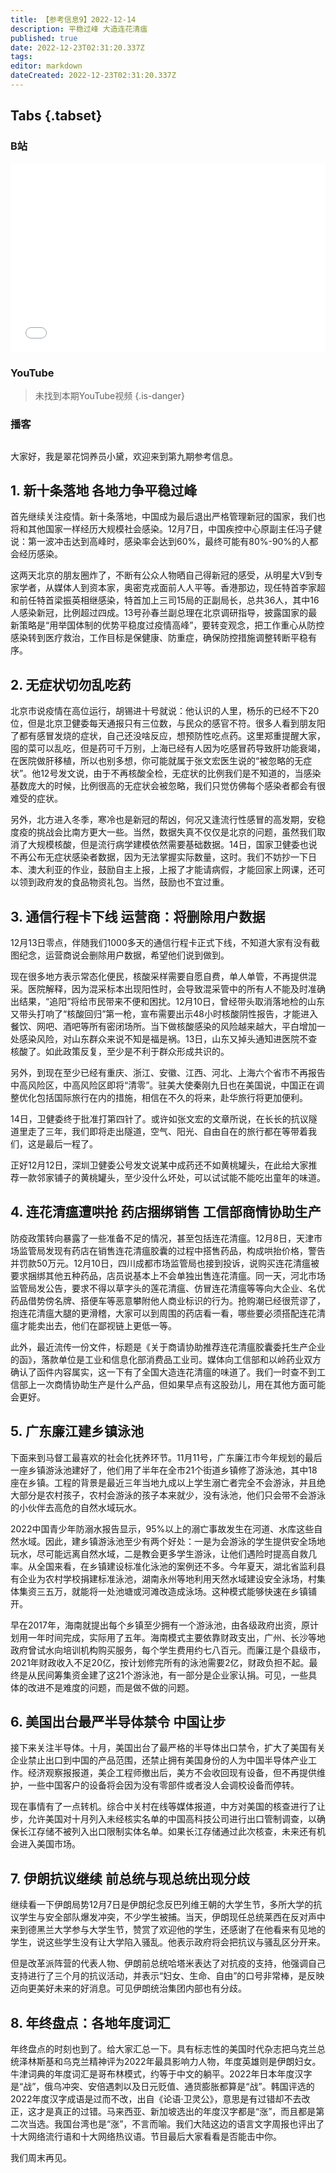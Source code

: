 ```yaml
---
title: 【参考信息9】2022-12-14
description: 平稳过峰 大造连花清瘟
published: true
date: 2022-12-23T02:31:20.337Z
tags: 
editor: markdown
dateCreated: 2022-12-23T02:31:20.337Z
---
```


## Tabs {.tabset}
### B站
<div style="position: relative; padding: 30% 45%;">
<iframe style="position: absolute; width: 100%; height: 100%; left: 0; top: 0;" src="//player.bilibili.com/player.html?&bvid=BV1eG411K7GQ&page=1&as_wide=1&high_quality=1&danmaku=1" scrolling="no" border="0" frameborder="no" framespacing="0" allowfullscreen="true"></iframe>
</div>

### YouTube
> 未找到本期YouTube视频
{.is-danger}

  
### 播客
<div class="podcast-player"></div>

## 

大家好，我是翠花饲养员小黛，欢迎来到第九期参考信息。

## 1. 新十条落地 各地力争平稳过峰

首先继续关注疫情。新十条落地，中国成为最后退出严格管理新冠的国家，我们也将和其他国家一样经历大规模社会感染。12月7日，中国疾控中心原副主任冯子健说：第一波冲击达到高峰时，感染率会达到60%，最终可能有80%-90%的人都会经历感染。

这两天北京的朋友圈炸了，不断有公众人物晒自己得新冠的感受，从明星大V到专家学者，从媒体人到资本家，奥密克戎面前人人平等。香港那边，现任特首李家超和前任特首梁振英相继感染，特首加上三司15局的正副局长，总共36人，其中16人感染新冠，比例超过四成。13号孙春兰副总理在北京调研指导，披露国家的最新策略是“用举国体制的优势平稳度过疫情高峰”，要转变观念，把工作重心从防控感染转到医疗救治，工作目标是保健康、防重症，确保防控措施调整转断平稳有序。

## 2. 无症状切勿乱吃药

北京市说疫情在高位运行，胡锡进十号就说：他认识的人里，杨乐的已经不下20位，但是北京卫健委每天通报只有三位数，与民众的感官不符。很多人看到朋友阳了都有感冒发烧的症状，自己还没啥反应，想预防性吃点药。这里郑重提醒大家，囤的菜可以乱吃，但是药可千万别，上海已经有人因为吃感冒药导致肝功能衰竭，在医院做肝移植，所以也别多想，你可能就属于张文宏医生说的“被忽略的无症状”。他12号发文说，由于不再核酸全检，无症状的比例我们是不知道的，当感染基数庞大的时候，比例很高的无症状会被忽略，我们只觉仿佛每个感染者都会有很难受的症状。

另外，北方进入冬季，寒冷也是新冠的帮凶，何况又逢流行性感冒的高发期，安稳度疫的挑战会比南方更大一些。当然，数据失真不仅仅是北京的问题，虽然我们取消了大规模核酸，但是流行病学建模依然需要基础数据。14日，国家卫健委也说不再公布无症状感染者数据，因为无法掌握实际数量，这时。我们不妨抄一下日本、澳大利亚的作业，鼓励自主上报，上报了才能请病假，才能回家上网课，还可以领到政府发的食品物资礼包。当然，鼓励也不宜过重。

## 3. 通信行程卡下线 运营商：将删除用户数据

12月13日零点，伴随我们1000多天的通信行程卡正式下线，不知道大家有没有截图纪念，运营商说会删除用户数据，希望他们说到做到。

现在很多地方表示常态化便民，核酸采样需要自愿自费，单人单管，不再提供混采。医院解释，因为混采标本出现阳性时，会导致混采管中的所有人不能及时准确出结果，“追阳”将给市民带来不便和困扰。12月10日，曾经带头取消落地检的山东又带头打响了“核酸回归”第一枪，宣布需要出示48小时核酸阴性报告，才能进入餐饮、网吧、酒吧等所有密闭场所。当下做核酸感染的风险越来越大，平白增加一处感染风险，对山东群众来说不知是福是祸。13日，山东又掉头通知进医院不查核酸了。如此政策反复，至少是不利于群众形成共识的。

另外，到现在至少已经有重庆、浙江、安徽、江西、河北、上海六个省市不再报告中高风险区，中高风险区即将“清零”。驻美大使秦刚九日也在美国说，中国正在调整优化包括国际旅行在内的措施，相信在不久的将来，赴华旅行将更加便利。

14日，卫健委终于批准打第四针了。或许如张文宏的文章所说，在长长的抗议隧道里走了三年，我们即将走出隧道，空气、阳光、自由自在的旅行都在等带着我们，这是最后一程了。

正好12月12日，深圳卫健委公号发文说某中成药还不如黄桃罐头，在此给大家推荐一款邻家铺子的黄桃罐头，至少没什么坏处，可以试试能不能吃出童年的味道。

## 4. 连花清瘟遭哄抢 药店捆绑销售 工信部商情协助生产

防疫政策转向暴露了一些准备不足的情况，甚至包括连花清瘟。12月8日，天津市场监管局发现有药店在销售连花清瘟胶囊的过程中搭售药品，构成哄抬价格，警告并罚款50万元。12月10日，四川成都市场监管局也接到投诉，说购买连花清瘟被要求捆绑其他五种药品，店员说基本上不会单独出售连花清瘟。同一天，河北市场监管局发公告，要求不得以草字头的莲花清瘟、仿冒连花清瘟等等向大企业、名优药品借势傍名牌、搭便车等恶意攀附他人商业标识的行为。抢购潮已经很荒谬了，抱连花清瘟大腿的更滑稽，大家可以到周围的药店看一看，哪些要必须搭配连花清瘟才能卖出去，他们在鄙视链上更低一等。

此外，最近流传一份文件，标题是《关于商请协助推荐连花清瘟胶囊委托生产企业的函》，落款单位是工业和信息化部消费品工业司。媒体向工信部和以岭药业双方确认了函件内容属实，这一下有了全国大造连花清瘟的味道了。我们一时查不到工信部上一次商情协助生产是什么产品，但如果早点有这股劲儿，用在其他方面可能会更好。

## 5. 广东廉江建乡镇泳池

下面来到马督工最喜欢的社会化抚养环节。11月11号，广东廉江市今年规划的最后一座乡镇游泳池建好了，他们用了半年在全市21个街道乡镇修了游泳池，其中18座在乡镇。工程的背景是最近三年当地九成以上学生溺亡者完全不会游泳，并且绝大部分是农村孩子，农村会游泳的孩子本来就少，没有泳池，他们只会带不会游泳的小伙伴去高危的自然水域玩水。

2022中国青少年防溺水报告显示，95%以上的溺亡事故发生在河道、水库这些自然水域。因此，建乡镇游泳池至少有两个好处：一是为会游泳的学生提供安全场地玩水，尽可能远离自然水域，二是教会更多学生游泳，让他们遇险时提高自救几率。从全国来看，在乡镇建设标准化泳池的案例还不多。今年夏天，湖北省监利县有企业为农村学校捐建标准泳池，湖南永州等地利用天然水域建设安全泳场，村集体集资三五万，就能将一处池塘或河滩改造成泳场。这种模式能够快速在乡镇铺开。

早在2017年，海南就提出每个乡镇至少拥有一个游泳池，由各级政府出资，原计划用一年时间完成，实际用了五年。海南模式主要依靠财政支出，广州、长沙等地政府曾试水向培训机构购买服务，每个学生费用约七八百元。而廉江是个县级市，2021年财政收入不足20亿，按计划修完所有的泳池需要2亿，财政负担不起。最终是从民间筹集资金建了这21个游泳池，有一部分是企业家认捐。可见，一些具体的改进不是难度的问题，而是做不做的问题。

## 6. 美国出台最严半导体禁令 中国让步

接下来关注半导体。十月，美国出台了最严格的半导体出口禁令，扩大了美国有关企业禁止出口到中国的产品范围，还禁止拥有美国身份的人为中国半导体产业工作。经济观察报报道，美企工程师撤出后，美方不会收回现有设备，但不再提供维护，一些中国客户的设备将会因为没有零部件或者没人会调校设备而停转。

现在事情有了一点转机。综合中关村在线等媒体报道，中方对美国的核查进行了让步，允许美国对十月列入未经核实名单的中国高科技公司进行出口管制调查，以确保长江存储不被列入出口限制实体名单。如果长江存储通过此次核查，未来还有机会进入美国市场。

## 7. 伊朗抗议继续 前总统与现总统出现分歧

继续看一下伊朗局势12月7日是伊朗纪念反巴列维王朝的大学生节，多所大学的抗议学生与安全部队爆发冲突，不少学生被捕。当天，伊朗现任总统莱西在反对声中来到德黑兰大学参与大学生节，赞赏了欢迎他的学生，还感谢了在他看来有见地的学生，说这些学生没有让大学陷入骚乱。他表示政府将会把抗议与骚乱区分开来。

但是改革派阵营的代表人物、伊朗前总统哈塔米表达了对抗疫的支持，他强调自己支持进行了三个月的抗议活动，并表示“妇女、生命、自由”的口号非常棒，是反映迈向更美好未来的好消息。可见伊朗统治集团内部也有分歧。

## 8. 年终盘点：各地年度词汇

年终盘点的时刻也到了。给大家汇总一下。具有标志性的美国时代杂志把乌克兰总统泽林斯基和乌克兰精神评为2022年最具影响力人物，年度英雄则是伊朗妇女。牛津词典的年度词汇是哥布林模式，约等于中文的躺平。2022年日本年度汉字是“战”，俄乌冲突、安倍遇刺以及日元贬值、通货膨胀都算是“战”。韩国评选的2022年度汉字成语是过而不改，出自《论语·卫灵公》，意思是有过错却不去改正，这才是真正的过错。马来西亚、新加坡选出的年度汉字都是“涨”，而且都是第二次当选。我国台湾也是“涨”，不言而喻。我们大陆这边的语言文字周报也评出了十大网络流行语和十大网络热议语。节目最后大家看看是否能击中你。

我们周末再见。

